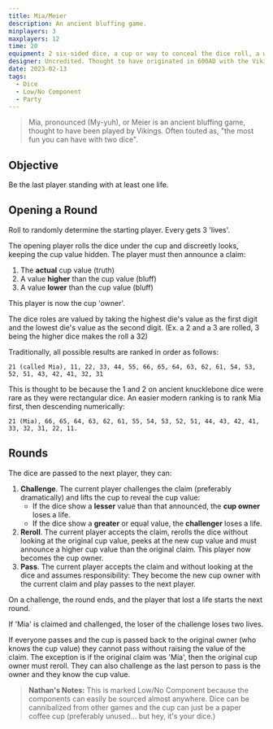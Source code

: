 ```yaml
---
title: Mia/Meier
description: An ancient bluffing game.
minplayers: 3
maxplayers: 12
time: 20
equipment: 2 six-sided dice, a cup or way to conceal the dice roll, a way to keep track of lives (coins, pen and paper, etc)
designer: Uncredited. Thought to have originated in 600AD with the Vikings.
date: 2023-02-13
tags:
  - Dice
  - Low/No Component
  - Party
---
```


> Mia, pronounced (My-yuh), or Meier is an ancient bluffing game, thought to have been played by Vikings. Often touted as, "the most fun you can have with two dice".

## Objective

Be the last player standing with at least one life.

## Opening a Round

Roll to randomly determine the starting player. Every gets 3 'lives'.

The opening player rolls the dice under the cup and discreetly looks, keeping the cup value hidden. The player must then announce a claim:

1. The **actual** cup value (truth)
2. A value **higher** than the cup value (bluff)
3. A value **lower** than the cup value (bluff)

This player is now the cup 'owner'.

The dice roles are valued by taking the highest die's value as the first digit and the lowest die's value as the second digit. (Ex. a 2 and a 3 are rolled, 3 being the higher dice makes the roll a 32)

Traditionally, all possible results are ranked in order as follows:

`21 (called Mia), 11, 22, 33, 44, 55, 66, 65, 64, 63, 62, 61, 54, 53, 52, 51, 43, 42, 41, 32, 31`

This is thought to be because the 1 and 2 on ancient knucklebone dice were rare as they were rectangular dice. An easier modern ranking is to rank Mia first, then descending numerically:

`21 (Mia), 66, 65, 64, 63, 62, 61, 55, 54, 53, 52, 51, 44, 43, 42, 41, 33, 32, 31, 22, 11.`

## Rounds

The dice are passed to the next player, they can:

1. **Challenge**. The current player challenges the claim (preferably dramatically) and lifts the cup to reveal the cup value:
    - If the dice show a **lesser** value than that announced, the **cup owner** loses a life.
    - If the dice show a **greater** or equal value, the **challenger** loses a life.
2. **Reroll**. The current player accepts the claim, rerolls the dice without looking at the original cup value, peeks at the new cup value and must announce a higher cup value than the original claim. This player now becomes the cup owner.
3. **Pass**. The current player accepts the claim and without looking at the dice and assumes responsibility: They become the new cup owner with the current claim and play passes to the next player.

On a challenge, the round ends, and the player that lost a life starts the next round.

If 'Mia' is claimed and challenged, the loser of the challenge loses two lives.

If everyone passes and the cup is passed back to the original owner (who knows the cup value) they cannot pass without raising the value of the claim. The exception is if the original claim was 'Mia', then the original cup owner must reroll. They can also challenge as the last person to pass is the owner and they know the cup value.

> **Nathan's Notes:** This is marked Low/No Component because the components can easily be sourced almost anywhere. Dice can be cannibalized from other games and the cup can just be a paper coffee cup (preferably unused... but hey, it's your dice.)
